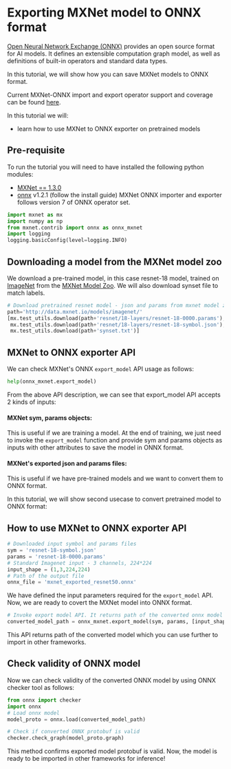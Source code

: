 
# Exporting MXNet model to ONNX format

[Open Neural Network Exchange (ONNX)](https://github.com/onnx/onnx) provides an open source format for AI models. It defines an extensible computation graph model, as well as definitions of built-in operators and standard data types.

In this tutorial, we will show how you can save MXNet models to ONNX format.

Current MXNet-ONNX import and export operator support and coverage can be found [here](https://cwiki.apache.org/confluence/display/MXNET/ONNX+Operator+Coverage).

In this tutorial we will:
    
- learn how to use MXNet to ONNX exporter on pretrained models

## Pre-requisite

To run the tutorial you will need to have installed the following python modules:
- [MXNet == 1.3.0](http://mxnet.incubator.apache.org/install/index.html)
- [onnx](https://github.com/onnx/onnx) v1.2.1 (follow the install guide)
MXNet ONNX importer and exporter follows version 7 of ONNX operator set.


```python
import mxnet as mx
import numpy as np
from mxnet.contrib import onnx as onnx_mxnet
import logging
logging.basicConfig(level=logging.INFO)
```

## Downloading a model from the MXNet model zoo

We download a pre-trained model, in this case resnet-18 model, trained on [ImageNet](http://www.image-net.org/) from the [MXNet Model Zoo](http://data.mxnet.io/models/imagenet/).
We will also download synset file to match labels.

```python
# Download pretrained resnet model - json and params from mxnet model zoo.
path='http://data.mxnet.io/models/imagenet/'
[mx.test_utils.download(path+'resnet/18-layers/resnet-18-0000.params'),
 mx.test_utils.download(path+'resnet/18-layers/resnet-18-symbol.json'),
 mx.test_utils.download(path+'synset.txt')]
```

## MXNet to ONNX exporter API

We can check MXNet's ONNX `export_model` API usage as follows: 

```python
help(onnx_mxnet.export_model)
```

From the above API description, we can see that export_model API accepts 2 kinds of inputs:

#### MXNet sym, params objects:

This is useful if we are training a model. At the end of training, we just need to invoke the `export_model` function and provide sym and params objects as inputs with other attributes to save the model in ONNX format.

#### MXNet's exported json and params files:

This is useful if we have pre-trained models and we want to convert them to ONNX format.

In this tutorial, we will show second usecase to convert pretrained model to ONNX format:

## How to use MXNet to ONNX exporter API

```python
# Downloaded input symbol and params files
sym = 'resnet-18-symbol.json'
params = 'resnet-18-0000.params'
# Standard Imagenet input - 3 channels, 224*224
input_shape = (1,3,224,224)
# Path of the output file
onnx_file = 'mxnet_exported_resnet50.onnx'
```

We have defined the input parameters required for the `export_model` API. Now, we are ready to covert the MXNet model into ONNX format.

```python
# Invoke export model API. It returns path of the converted onnx model
converted_model_path = onnx_mxnet.export_model(sym, params, [input_shape], np.float32, onnx_file)
```

This API returns path of the converted model which you can use further to import in other frameworks.

## Check validity of ONNX model

Now we can check validity of the converted ONNX model by using ONNX checker tool as follows:

```python
from onnx import checker
import onnx
# Load onnx model
model_proto = onnx.load(converted_model_path)

# Check if converted ONNX protobuf is valid
checker.check_graph(model_proto.graph)
```

This method confirms exported model protobuf is valid. Now, the model is ready to be imported in other frameworks for inference!
    
<!-- INSERT SOURCE DOWNLOAD BUTTONS -->
